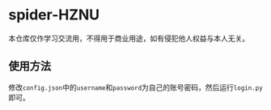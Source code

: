 # spider-HZNU
本仓库仅作学习交流用，不得用于商业用途，如有侵犯他人权益与本人无关。
## 使用方法
修改`config.json`中的`username`和`password`为自己的账号密码，然后运行`login.py`即可。